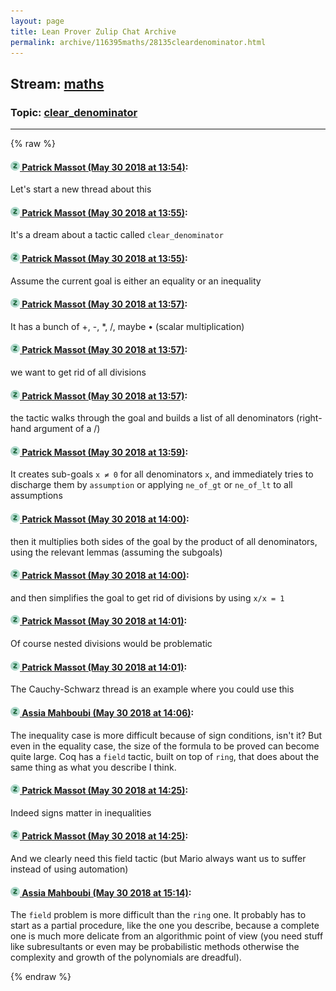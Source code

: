 ```yaml
---
layout: page
title: Lean Prover Zulip Chat Archive 
permalink: archive/116395maths/28135cleardenominator.html
---
```


## Stream: [maths](index.html)
### Topic: [clear_denominator](28135cleardenominator.html)

---


{% raw %}
#### [![Click to go to Zulip](../../assets/img/zulip2.png) Patrick Massot (May 30 2018 at 13:54)](https://leanprover.zulipchat.com/#narrow/stream/116395-maths/topic/clear_denominator/near/127303903):
Let's start a new thread about this

#### [![Click to go to Zulip](../../assets/img/zulip2.png) Patrick Massot (May 30 2018 at 13:55)](https://leanprover.zulipchat.com/#narrow/stream/116395-maths/topic/clear_denominator/near/127303917):
It's a dream about a tactic called `clear_denominator`

#### [![Click to go to Zulip](../../assets/img/zulip2.png) Patrick Massot (May 30 2018 at 13:55)](https://leanprover.zulipchat.com/#narrow/stream/116395-maths/topic/clear_denominator/near/127303920):
Assume the current goal is either an equality or an inequality

#### [![Click to go to Zulip](../../assets/img/zulip2.png) Patrick Massot (May 30 2018 at 13:57)](https://leanprover.zulipchat.com/#narrow/stream/116395-maths/topic/clear_denominator/near/127303973):
It has a bunch of +, -, *, /, maybe • (scalar multiplication)

#### [![Click to go to Zulip](../../assets/img/zulip2.png) Patrick Massot (May 30 2018 at 13:57)](https://leanprover.zulipchat.com/#narrow/stream/116395-maths/topic/clear_denominator/near/127303979):
we want to get rid of all divisions

#### [![Click to go to Zulip](../../assets/img/zulip2.png) Patrick Massot (May 30 2018 at 13:57)](https://leanprover.zulipchat.com/#narrow/stream/116395-maths/topic/clear_denominator/near/127303981):
the tactic walks through the goal and builds a list of all denominators (right-hand argument of a /)

#### [![Click to go to Zulip](../../assets/img/zulip2.png) Patrick Massot (May 30 2018 at 13:59)](https://leanprover.zulipchat.com/#narrow/stream/116395-maths/topic/clear_denominator/near/127304035):
It creates sub-goals `x ≠ 0` for all denominators `x`, and immediately tries to discharge them by `assumption` or applying `ne_of_gt` or `ne_of_lt` to all assumptions

#### [![Click to go to Zulip](../../assets/img/zulip2.png) Patrick Massot (May 30 2018 at 14:00)](https://leanprover.zulipchat.com/#narrow/stream/116395-maths/topic/clear_denominator/near/127304043):
then it multiplies both sides of the goal by the product of all denominators, using the relevant lemmas (assuming the subgoals)

#### [![Click to go to Zulip](../../assets/img/zulip2.png) Patrick Massot (May 30 2018 at 14:00)](https://leanprover.zulipchat.com/#narrow/stream/116395-maths/topic/clear_denominator/near/127304095):
and then simplifies the goal to get rid of divisions by using `x/x = 1`

#### [![Click to go to Zulip](../../assets/img/zulip2.png) Patrick Massot (May 30 2018 at 14:01)](https://leanprover.zulipchat.com/#narrow/stream/116395-maths/topic/clear_denominator/near/127304100):
Of course nested divisions would be problematic

#### [![Click to go to Zulip](../../assets/img/zulip2.png) Patrick Massot (May 30 2018 at 14:01)](https://leanprover.zulipchat.com/#narrow/stream/116395-maths/topic/clear_denominator/near/127304107):
The Cauchy-Schwarz thread is an example where you could use this

#### [![Click to go to Zulip](../../assets/img/zulip2.png) Assia Mahboubi (May 30 2018 at 14:06)](https://leanprover.zulipchat.com/#narrow/stream/116395-maths/topic/clear_denominator/near/127304282):
The inequality case is more difficult because of sign conditions, isn't it? But even in the equality case, the size of the formula to be proved can become quite large. Coq has a ``field`` tactic, built on top of ``ring``, that does about the same thing as what you describe I think.

#### [![Click to go to Zulip](../../assets/img/zulip2.png) Patrick Massot (May 30 2018 at 14:25)](https://leanprover.zulipchat.com/#narrow/stream/116395-maths/topic/clear_denominator/near/127304898):
Indeed signs matter in inequalities

#### [![Click to go to Zulip](../../assets/img/zulip2.png) Patrick Massot (May 30 2018 at 14:25)](https://leanprover.zulipchat.com/#narrow/stream/116395-maths/topic/clear_denominator/near/127304904):
And we clearly need this field tactic (but Mario always want us to suffer instead of using automation)

#### [![Click to go to Zulip](../../assets/img/zulip2.png) Assia Mahboubi (May 30 2018 at 15:14)](https://leanprover.zulipchat.com/#narrow/stream/116395-maths/topic/clear_denominator/near/127306985):
The ``field`` problem is more difficult than the ``ring`` one. It probably has to start as a partial procedure, like the one you describe, because a complete one is much more delicate from an algorithmic point of view (you need stuff like subresultants or even may be probabilistic methods otherwise the complexity and growth of the polynomials are dreadful).


{% endraw %}
